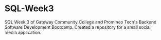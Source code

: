# SQL-Week3
SQL Week 3 of Gateway Community College and Promineo Tech's Backend Software Development Bootcamp. Created a repository for a small social media application.
